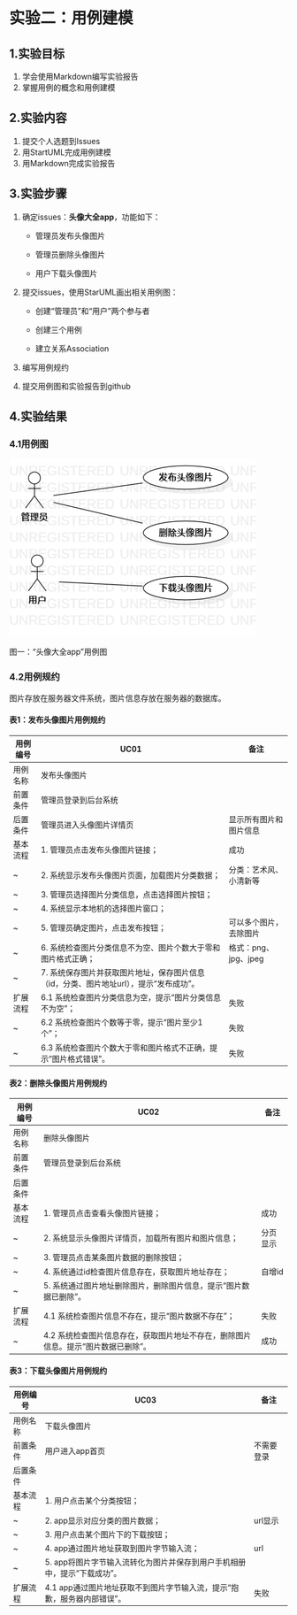 # 实验二：用例建模

## 1.实验目标

1. 学会使用Markdown编写实验报告 
2. 掌握用例的概念和用例建模

## 2.实验内容

1. 提交个人选题到Issues 
2. 用StartUML完成用例建模 
3. 用Markdown完成实验报告

## 3.实验步骤

1. 确定issues：**头像大全app**，功能如下：

   - 管理员发布头像图片

   - 管理员删除头像图片

   - 用户下载头像图片

2. 提交issues，使用StarUML画出相关用例图：

   - 创建“管理员”和“用户”两个参与者

   - 创建三个用例

   - 建立关系Association

3. 编写用例规约

4. 提交用例图和实验报告到github

## 4.实验结果

### 4.1用例图

![用例图](./image/UseCaseDiagram1.png)

图一：“头像大全app”用例图

### 4.2用例规约

图片存放在服务器文件系统，图片信息存放在服务器的数据库。

#### 表1：发布头像图片用例规约

| 用例编号 | UC01                                                         | 备注                   |
| -------- | ------------------------------------------------------------ | ---------------------- |
| 用例名称 | 发布头像图片                                                 |                        |
| 前置条件 | 管理员登录到后台系统                                         |                        |
| 后置条件 | 管理员进入头像图片详情页                                     | 显示所有图片和图片信息 |
| 基本流程 | 1. 管理员点击发布头像图片链接；                              | 成功                   |
| ~        | 2. 系统显示发布头像图片页面，加载图片分类数据；              | 分类：艺术风、小清新等 |
| ~        | 3. 管理员选择图片分类信息，点击选择图片按钮；                |                        |
| ~        | 4. 系统显示本地机的选择图片窗口；                            |                        |
| ~        | 5. 管理员确定图片，点击发布按钮；                            | 可以多个图片，去除图片 |
| ~        | 6. 系统检查图片分类信息不为空、图片个数大于零和图片格式正确； | 格式：png、jpg、jpeg   |
| ~        | 7. 系统保存图片并获取图片地址，保存图片信息（id，分类、图片地址url），提示“发布成功”。 |                        |
| 扩展流程 | 6.1 系统检查图片分类信息为空，提示“图片分类信息不为空”；     | 失败                   |
| ~        | 6.2 系统检查图片个数等于零，提示“图片至少1个”；              | 失败                   |
| ~        | 6.3 系统检查图片个数大于零和图片格式不正确，提示“图片格式错误”。 | 失败                   |

#### 表2：删除头像图片用例规约

| 用例编号 | UC02                                                         | 备注     |
| -------- | ------------------------------------------------------------ | -------- |
| 用例名称 | 删除头像图片                                                 |          |
| 前置条件 | 管理员登录到后台系统                                         |          |
| 后置条件 |                                                              |          |
| 基本流程 | 1. 管理员点击查看头像图片链接；                              | 成功     |
| ~        | 2. 系统显示头像图片详情页，加载所有图片和图片信息；          | 分页显示 |
| ~        | 3. 管理员点击某条图片数据的删除按钮；                        |          |
| ~        | 4. 系统通过id检查图片信息存在，获取图片地址存在；            | 自增id   |
| ~        | 5. 系统通过图片地址删除图片，删除图片信息，提示“图片数据已删除”。 |          |
| 扩展流程 | 4.1 系统检查图片信息不存在，提示“图片数据不存在”；           | 失败     |
| ~        | 4.2 系统检查图片信息存在，获取图片地址不存在，删除图片信息。提示“图片数据已删除”。 | 成功     |

#### 表3：下载头像图片用例规约

| 用例编号 | UC03                                                         | 备注       |
| -------- | ------------------------------------------------------------ | ---------- |
| 用例名称 | 下载头像图片                                                 |            |
| 前置条件 | 用户进入app首页                                              | 不需要登录 |
| 后置条件 |                                                              |            |
| 基本流程 | 1. 用户点击某个分类按钮；                                    |            |
| ~        | 2. app显示对应分类的图片数据；                               | url显示    |
| ~        | 3. 用户点击某个图片下的下载按钮；                            |            |
| ~        | 4. app通过图片地址获取到图片字节输入流；                     | url        |
| ~        | 5. app将图片字节输入流转化为图片并保存到用户手机相册中，提示“下载成功”。 |            |
| 扩展流程 | 4.1 app通过图片地址获取不到图片字节输入流，提示“抱歉，服务器内部错误”。 | 失败       |